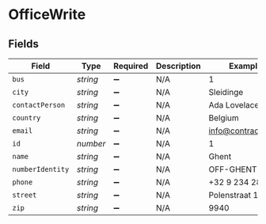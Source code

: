# OfficeWrite


## Fields

| Field               | Type                | Required            | Description         | Example             |
| ------------------- | ------------------- | ------------------- | ------------------- | ------------------- |
| `bus`               | *string*            | :heavy_minus_sign:  | N/A                 | 1                   |
| `city`              | *string*            | :heavy_minus_sign:  | N/A                 | Sleidinge           |
| `contactPerson`     | *string*            | :heavy_minus_sign:  | N/A                 | Ada Lovelace        |
| `country`           | *string*            | :heavy_minus_sign:  | N/A                 | Belgium             |
| `email`             | *string*            | :heavy_minus_sign:  | N/A                 | info@contractify.be |
| `id`                | *number*            | :heavy_minus_sign:  | N/A                 | 1                   |
| `name`              | *string*            | :heavy_minus_sign:  | N/A                 | Ghent               |
| `numberIdentity`    | *string*            | :heavy_minus_sign:  | N/A                 | OFF-GHENT           |
| `phone`             | *string*            | :heavy_minus_sign:  | N/A                 | +32 9 234 28 97     |
| `street`            | *string*            | :heavy_minus_sign:  | N/A                 | Polenstraat 163     |
| `zip`               | *string*            | :heavy_minus_sign:  | N/A                 | 9940                |